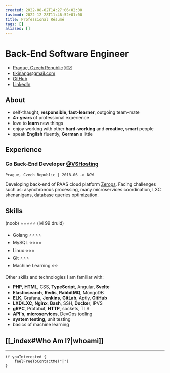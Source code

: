 ```yaml
---
created: 2022-08-02T14:27:06+02:00
lastmod: 2022-12-28T11:46:52+01:00
title: Professional Résumé
tags: []
aliases: []
---
```

# Back-End Software Engineer

- [Prague, Czech Republic](https://www.google.com/maps/place/Praha) 🇨🇿
- [tikinang@gmail.com](mailto:tikinang@gmail.com)
- [GitHub](https://github.com/tikinang)
- [LinkedIn](https://www.linkedin.com/in/matej-pavlicek)

## About
- self-thaught, **responsible, fast-learner**, outgoing team-mate 
- **4+ years** of professional experience  
- love to **learn** new things  
- enjoy working with other **hard-working** and **creative, smart** people
- speak **English** fluently, **German** a little

## Experience
### Go Back-End Developer [@VSHosting](https://vshosting.cz)
`Prague, Czech Republic | 2018-06 -> NOW`

Developing back-end of PAAS cloud platform [Zerops](https://zerops.io/). Facing challenges such as: asynchronous processing, many microservices coordination, LXC shenanigans, database queries optimization.

## Skills
(noob) ⭐⭐⭐⭐⭐ (lvl 99 druid)
- Golang ⭐⭐⭐⭐
- MySQL ⭐⭐⭐⭐
- Linux ⭐⭐⭐
- Git ⭐⭐⭐
- Machine Learning ⭐⭐

Other skills and technologies I am familiar with:
- **PHP**, **HTML**, CSS, **TypeScript**, Angular, **Svelte**
- **Elasticsearch**, **Redis**, **RabbitMQ**, MongoDB
- **ELK**, Grafana, **Jenkins**, **GitLab**, Aptly, **GitHub**
- **LXD/LXC**, **Nginx**, **Bash**, SSH, **Docker**, IPVS
- **gRPC**, Protobuf, **HTTP**, sockets, TLS
- **API's**, **microservices**, DevOps tooling
- **system testing**, unit testing
- basics of machine learning

## [[_index#Who Am I?|whoami]]
___

```
if youInterested {
	feelFreeToContactMe("👋")
}
```
